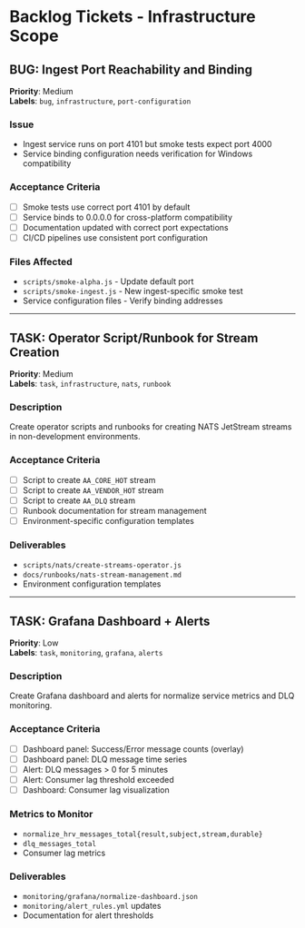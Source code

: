 # Backlog Tickets - Infrastructure Scope

## BUG: Ingest Port Reachability and Binding

**Priority**: Medium  
**Labels**: `bug`, `infrastructure`, `port-configuration`

### Issue
- Ingest service runs on port 4101 but smoke tests expect port 4000
- Service binding configuration needs verification for Windows compatibility

### Acceptance Criteria
- [ ] Smoke tests use correct port 4101 by default
- [ ] Service binds to 0.0.0.0 for cross-platform compatibility
- [ ] Documentation updated with correct port expectations
- [ ] CI/CD pipelines use consistent port configuration

### Files Affected
- `scripts/smoke-alpha.js` - Update default port
- `scripts/smoke-ingest.js` - New ingest-specific smoke test
- Service configuration files - Verify binding addresses

---

## TASK: Operator Script/Runbook for Stream Creation

**Priority**: Medium  
**Labels**: `task`, `infrastructure`, `nats`, `runbook`

### Description
Create operator scripts and runbooks for creating NATS JetStream streams in non-development environments.

### Acceptance Criteria
- [ ] Script to create `AA_CORE_HOT` stream
- [ ] Script to create `AA_VENDOR_HOT` stream  
- [ ] Script to create `AA_DLQ` stream
- [ ] Runbook documentation for stream management
- [ ] Environment-specific configuration templates

### Deliverables
- `scripts/nats/create-streams-operator.js`
- `docs/runbooks/nats-stream-management.md`
- Environment configuration templates

---

## TASK: Grafana Dashboard + Alerts

**Priority**: Low  
**Labels**: `task`, `monitoring`, `grafana`, `alerts`

### Description
Create Grafana dashboard and alerts for normalize service metrics and DLQ monitoring.

### Acceptance Criteria
- [ ] Dashboard panel: Success/Error message counts (overlay)
- [ ] Dashboard panel: DLQ message time series
- [ ] Alert: DLQ messages > 0 for 5 minutes
- [ ] Alert: Consumer lag threshold exceeded
- [ ] Dashboard: Consumer lag visualization

### Metrics to Monitor
- `normalize_hrv_messages_total{result,subject,stream,durable}`
- `dlq_messages_total`
- Consumer lag metrics

### Deliverables
- `monitoring/grafana/normalize-dashboard.json`
- `monitoring/alert_rules.yml` updates
- Documentation for alert thresholds
